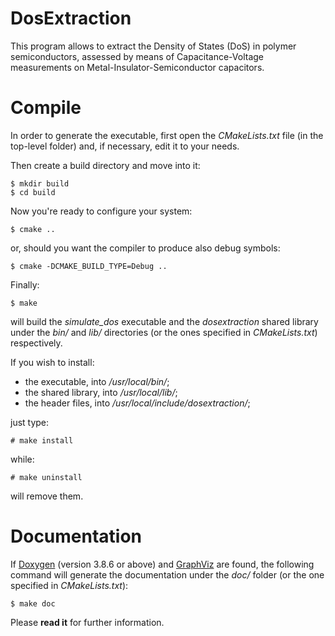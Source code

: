 DosExtraction
=============

This program allows to extract the Density of States (DoS) in polymer semiconductors, assessed by means of Capacitance-Voltage measurements on Metal-Insulator-Semiconductor capacitors.

Compile
=======

In order to generate the executable, first open the *CMakeLists.txt* file (in the top-level folder) and, if necessary, edit it to your needs.

Then create a build directory and move into it:

```
$ mkdir build
$ cd build
```

Now you're ready to configure your system:

```
$ cmake ..
```

or, should you want the compiler to produce also debug symbols:

```
$ cmake -DCMAKE_BUILD_TYPE=Debug ..
```

Finally:

```
$ make
```

will build the *simulate\_dos* executable and the *dosextraction* shared library under the *bin/* and *lib/*
directories (or the ones specified in *CMakeLists.txt*) respectively.

If you wish to install:

- the executable, into */usr/local/bin/*;
- the shared library, into */usr/local/lib/*;
- the header files, into */usr/local/include/dosextraction/*;

just type:

```
# make install
```

while:

```
# make uninstall
```

will remove them.

Documentation
=============

If [Doxygen](http://www.doxygen.org) (version 3.8.6 or above) and [GraphViz](http://www.graphviz.org)
are found, the following command will generate the documentation under the *doc/* folder (or the one specified
in *CMakeLists.txt*):

```
$ make doc
```

Please **read it** for further information.